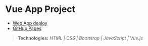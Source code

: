 # Vue App Project

- [Web App deploy](https://vue.andresdslima.vercel.app)
- [GitHub Pages](https://andresdslima.github.io/vue-app)

>**Technologies:** *HTML | CSS | Bootstrap | JavaScript | Vue.js*